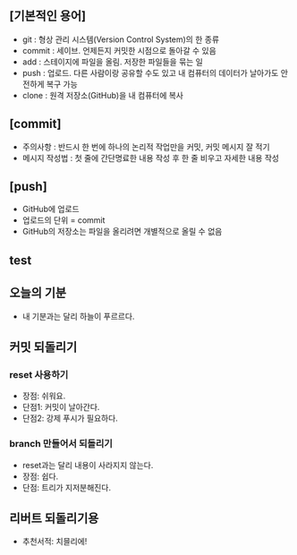 ## [기본적인 용어]
- git : 형상 관리 시스템(Version Control System)의 한 종류
- commit : 세이브. 언제든지 커밋한 시점으로 돌아갈 수 있음
- add : 스테이지에 파일을 올림. 저장한 파일들을 묶는 일
- push : 업로드. 다른 사람이랑 공유할 수도 있고 내 컴퓨터의 데이터가 날아가도 안전하게 복구 가능
- clone : 원격 저장소(GitHub)을 내 컴퓨터에 복사

## [commit]
- 주의사항 : 반드시 한 번에 하나의 논리적 작업만을 커밋, 커밋 메시지 잘 적기
- 메시지 작성법 : 첫 줄에 간단명료한 내용 작성 후 한 줄 비우고 자세한 내용 작성

## [push]
- GitHub에 업로드
- 업로드의 단위 = commit
- GitHub의 저장소는 파일을 올리려면 개별적으로 올릴 수 없음

## test

## 오늘의 기분

- 내 기분과는 달리 하늘이 푸르르다.

## 커밋 되돌리기

### reset 사용하기

- 장점: 쉬워요.
- 단점1: 커밋이 날아간다.
- 단점2: 강제 푸시가 필요하다.

### branch 만들어서 되돌리기
- reset과는 달리 내용이 사라지지 않는다.
- 장점: 쉽다.
- 단점: 트리가 지저분해진다.

## 리버트 되돌리기용
- 추천서적: 치믈리에!
